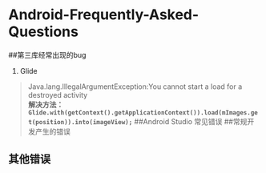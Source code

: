 # Android-Frequently-Asked-Questions
##第三库经常出现的bug
  1. Glide
  >Java.lang.IllegalArgumentException:You cannot start a load for a destroyed activity  
  <b> 解决方法：`Glide.with(getContext().getApplicationContext()).load(mImages.get(position)).into(imageView);`</b>
##Android Studio 常见错误</b>
##常规开发产生的错误
## 其他错误



